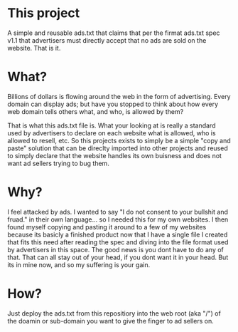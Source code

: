 # This project
A simple and reusable ads.txt that claims that per the firmat ads.txt spec v1.1 that advertisers must directly accept that no ads are sold on the website. That is it.

# What?
Billions of dollars is flowing around the web in the form of advertising.  Every domain can display ads; but have you stopped to think about how every web domain tells others what, and who, is allowed by them?

That is what this ads.txt file is. What your looking at is really a standard used by advertisers to declare on each website what is allowed, who is allowed to resell, etc. So this projects exists to simply be a simple "copy and paste" solution that can be direclty imported into other projects and reused to simply declare that the website handles its own buisness and does not want ad sellers trying to bug them.

# Why?
I feel attacked by ads. I wanted to say "I do not consent to your bullshit and fruad." in their own language... so I needed this for my own websites. I then found myself copying and pasting it around to a few of my websites because its basicly a finished product now that I have a single file I created that fits this need after reading the spec and diving into the file format used by advertisers in this space.  The good news is you dont have to do any of that. That can all stay out of your head, if you dont want it in your head. But its in mine now, and so my suffering is your gain.

# How?
Just deploy the ads.txt from this repositiory into the web root (aka "/") of the doamin or sub-domain you want to give the finger to ad sellers on.
